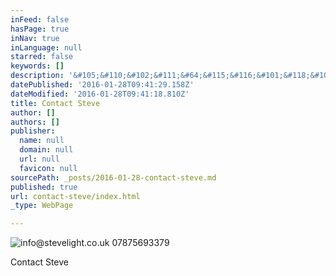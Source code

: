 ```yaml
---
inFeed: false
hasPage: true
inNav: true
inLanguage: null
starred: false
keywords: []
description: '&#105;&#110;&#102;&#111;&#64;&#115;&#116;&#101;&#118;&#101;&#108;&#105;&#103;&#104;&#116;&#46;&#99;&#111;&#46;&#117;&#107;'
datePublished: '2016-01-28T09:41:29.158Z'
dateModified: '2016-01-28T09:41:18.810Z'
title: Contact Steve
author: []
authors: []
publisher:
  name: null
  domain: null
  url: null
  favicon: null
sourcePath: _posts/2016-01-28-contact-steve.md
published: true
url: contact-steve/index.html
_type: WebPage

---
```

![&#105;&#110;&#102;&#111;&#64;&#115;&#116;&#101;&#118;&#101;&#108;&#105;&#103;&#104;&#116;&#46;&#99;&#111;&#46;&#117;&#107; 07875693379](https://s3-us-west-2.amazonaws.com/the-grid-img/p/dfb08039e80033a0410196bc1652b3de62fc5d46.jpg)

Contact Steve
